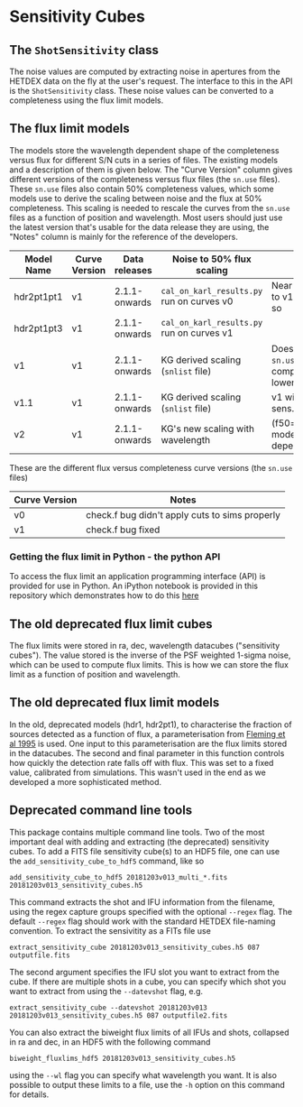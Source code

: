 # Sensitivity Cubes

## The `ShotSensitivity` class

The noise values are computed by extracting noise in apertures
from the HETDEX data on the fly at the user's request. The interface to 
this in the API is the `ShotSensitivity` class. These noise values
can be converted to a completeness using the flux limit models. 

## The flux limit models

The models store the wavelength dependent shape of the completeness versus flux for different S/N cuts 
in a series of files. The existing models and a description of them is given below. The "Curve Version" column gives
different versions of the completeness versus flux files (the `sn.use` files). These `sn.use` files also contain 50% 
completeness values, which some models use to derive the scaling between noise and 
the flux at 50% completeness. This scaling is needed to rescale the curves from the `sn.use` files as a function
of position and wavelength. Most users should just use the latest version that's usable for the data release 
they are using, the "Notes" column is mainly for the reference of the developers.

| Model Name | Curve Version | Data releases       | Noise to 50% flux scaling                      |   Notes                         | 
| ---------- | ------------- | --------------------| ---------------------------------------------- | -------------------             | 
| hdr2pt1pt1 |       v1      |      2.1.1-onwards  | `cal_on_karl_results.py` run on curves v0      | Near identical results to v1 for S/N < 6 or so  |
| hdr2pt1pt3 |       v1      |      2.1.1-onwards  | `cal_on_karl_results.py` run on curves v1      |                                 |
|    v1      |       v1      |      2.1.1-onwards  |  KG derived scaling (`snlist` file)            | Doesn't interpolate `sn.use` if completeness in lower bin is zero |
|    v1.1    |       v1      |      2.1.1-onwards  |  KG derived scaling (`snlist` file)             | v1 with interpolated sens. cubes |
|    v2      |       v1      |      2.1.1-onwards  |  KG's new scaling with wavelength     | (f50=x8\*xf50/fcor0) model with linewidth dependence|

These are the different flux versus completeness curve versions (the `sn.use` files)

| Curve Version | Notes                                           |
| ------------- | ----------------------------------------------  |
|      v0       | check.f bug didn't apply cuts to sims properly  |
|      v1       | check.f bug fixed                               |

### Getting the flux limit in Python - the python API

To access the flux limit an application programming interface (API) is provided for
use in Python. An iPython notebook is provided in this repository which demonstrates
how to do this [here](../../notebooks/api-notebooks/16-Getting_Flux_Limits_From_The_API.ipynb)

## The old deprecated flux limit cubes 

The flux limits were stored in ra, dec, wavelength datacubes ("sensitivity cubes"). The 
value stored is the inverse of the PSF weighted 1-sigma noise, which can be used to
compute flux limits. This is how we can store the flux limit as a function of position and wavelength.


## The old deprecated flux limit models

In the old, deprecated models (hdr1, hdr2pt1), to characterise the fraction of sources detected as a function 
of flux, a parameterisation from [Fleming et al 1995](http://adsabs.harvard.edu/abs/1995AJ....109.1044F) is used. 
One input to this parameterisation are the flux limits stored in the datacubes. The second and final parameter 
in this function controls how quickly the detection rate falls off with flux. This was set to a fixed 
value, calibrated from simulations. This wasn't used in the end as we developed a more sophisticated method.

## Deprecated command line tools

This package contains multiple command line tools. Two of the most important
deal with adding and extracting (the deprecated) sensitivity cubes. To add a FITS file sensitivity cube(s)
to an HDF5 file, one can use the `add_sensitivity_cube_to_hdf5` command, like so

```
add_sensitivity_cube_to_hdf5 20181203v013_multi_*.fits 20181203v013_sensitivity_cubes.h5
```

This command extracts the shot and IFU information from the filename, using the 
regex capture groups specified with the optional `--regex` flag. The default
`--regex` flag should work with the standard HETDEX file-naming convention. To extract
the sensivitity as a FITs file use

`extract_sensitivity_cube 20181203v013_sensitivity_cubes.h5 087 outputfile.fits`

The second argument specifies the IFU slot you want to extract from the
cube. If there are multiple shots in a cube, you can specify which shot
you want to extract from using the `--datevshot` flag, e.g.

```
extract_sensitivity_cube --datevshot 20181203v013 20181203v013_sensitivity_cubes.h5 087 outputfile2.fits
```

You can also extract the biweight flux limits of all IFUs and shots, collapsed in ra and dec,
in an HDF5 with the following command

```
biweight_fluxlims_hdf5 20181203v013_sensitivity_cubes.h5
```

using the ``--wl`` flag you can specify what wavelength you want. It is also possible to output these limits
to a file, use the ``-h`` option on this command for details.
